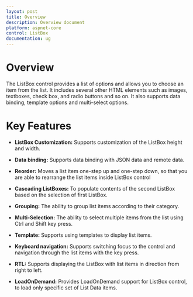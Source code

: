 ```yaml
---
layout: post
title: Overview
description: Overview document
platform: aspnet-core
control: ListBox 
documentation: ug
---
```


# Overview
The ListBox control provides a list of options and allows you to choose an item from the list. It includes several other HTML elements such as images, textboxes, check box, and radio buttons and so on. It also supports data binding, template options and multi-select options.

# Key Features

*	**ListBox Customization:** Supports customization of the ListBox height and width.

*	**Data binding:** Supports data binding with JSON data and remote data.

*	**Reorder:** Moves a list item one-step up and one-step down, so that you are able to rearrange the list items inside ListBox control

*	**Cascading ListBoxes:** To populate contents of the second ListBox based on the selection of first ListBox.

*	**Grouping:** The ability to group list items according to their category.

*	**Multi-Selection:** The ability to select multiple items from the list using Ctrl and Shift key press.

*	**Template:** Supports using templates to display list items.

*	**Keyboard navigation:** Supports switching focus to the control and navigation through the list items with the key press.

*	**RTL:** Supports displaying the ListBox with list items in direction from right to left.

*	**LoadOnDemand:** Provides LoadOnDemand support for ListBox control, to load only specific set of List Data items.